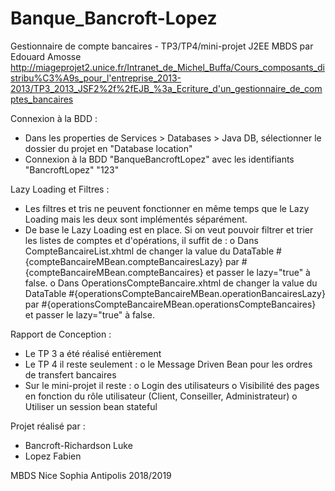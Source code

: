 # Banque_Bancroft-Lopez
Gestionnaire de compte bancaires - TP3/TP4/mini-projet J2EE MBDS par Edouard Amosse
http://miageprojet2.unice.fr/Intranet_de_Michel_Buffa/Cours_composants_distribu%C3%A9s_pour_l'entreprise_2013-2013/TP3_2013_JSF2%2f%2fEJB_%3a_Ecriture_d'un_gestionnaire_de_comptes_bancaires


Connexion à la BDD :
- Dans les properties de Services > Databases > Java DB, sélectionner le dossier du projet en "Database location"
- Connexion à la BDD "BanqueBancroftLopez" avec les identifiants "BancroftLopez" "123"

Lazy Loading et Filtres :
- Les filtres et tris ne peuvent fonctionner en même temps que le Lazy Loading mais les deux sont implémentés séparément.
- De base le Lazy Loading est en place. Si on veut pouvoir filtrer et trier les listes de comptes et d'opérations, il suffit de :
    o Dans CompteBancaireList.xhtml de changer la value du DataTable #{compteBancaireMBean.compteBancairesLazy} 
	  par #{compteBancaireMBean.compteBancaires} et passer le lazy="true" à false.
	o Dans OperationsCompteBancaire.xhtml de changer la value du DataTable #{operationsCompteBancaireMBean.operationBancairesLazy} 
	  par #{operationsCompteBancaireMBean.operationsCompteBancaires} et passer le lazy="true" à false.

Rapport de Conception :
- Le TP 3 a été réalisé entièrement
- Le TP 4 il reste seulement :
    o le Message Driven Bean pour les ordres de transfert bancaires
- Sur le mini-projet il reste :
    o Login des utilisateurs
    o Visibilité des pages en fonction du rôle utilisateur (Client, Conseiller, Administrateur)
    o Utiliser un session bean stateful


Projet réalisé par :
- Bancroft-Richardson Luke 
- Lopez Fabien

MBDS Nice Sophia Antipolis 2018/2019
